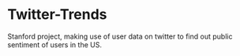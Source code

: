 # Twitter-Trends
Stanford project, making use of user data on twitter to find out public sentiment of users in the US.
